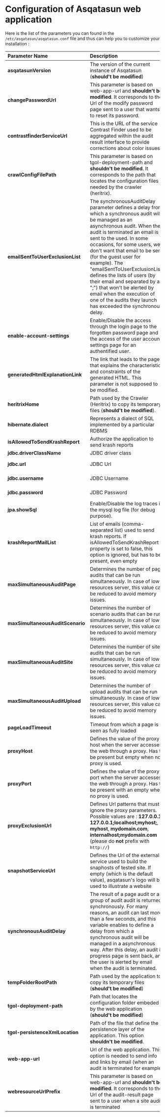 # Configuration of Asqatasun web application

Here is the list of the parameters you can found in the `/etc/asqatasun/asqatasun.conf` file and thus can help you to customize your installation : 

|        Parameter Name          |  Description   |         Default value         |
| :----------------------------- | :------------- | :---------------------------- |
|**asqatasunVersion**            | The version of the current instance of Asqatasun (**should't be modified**) | depends on the version |
|**changePasswordUrl**           | This parameter is based on web-app-url and **shouldn't be modified**. It corresponds to the Url of the modify password page sent to a user that wants to reset its password. | `${web-app-url}/home/contract/audit-result.html` |
|**contrastfinderServiceUrl**    | This is the URL of the service Contrast Finder used to be aggregated within the audit result interface to provide corrections about color issues | http://contrast-finder.tanaguru.com |
|**crawlConfigFilePath**         | This parameter is based on tgol-deployment-path and **shouldn't be modified**. It corresponds to the path that locates the configuration files needed by the crawler (heritrix). | `${tgol-deployment-path}/crawler/` |
|**emailSentToUserExclusionList**| The synchronousAuditDelay parameter defines a delay from which a synchronous audit will be managed as an asynchronous audit. When the audit is terminated an email is sent to the used. In some occasions, for some users, we don't want that email to be sent (for the guest user for example). The "emailSentToUserExclusionList" defines the lists of users (by their email and separated by a ";") that won't be alerted by email when the execution of one of the audits they launch has exceeded the synchronous delay. | *Empty*|
|**enable-account-settings**     | Enable/Disable the access through the login page to the forgotten password page and the access of the user account settings page for an authentified user. | false |
|**generatedHtmlExplanationLink**| The link that leads to the page that explains the characteristics and constraints of the generated HTML. This parameter is not supposed to be modified. | https://github.com/Asqatasun/Asqatasun/wiki/Treatment-of-generate-HTML-and-DOM  |
|**heritrixHome**                | Path used by the Crawler (Heritrix) to copy its temporary files (**should't be modified**). | `/var/tmp/asqatasun` |
|**hibernate.dialect**           | Represents a dialect of SQL implemented by a particular RDBMS |  |
|**isAllowedToSendKrashReport**  | Authorize the application to send krash reports | |
|**jdbc.driverClassName**        | JDBC driver class | `com.mysql.jdbc.Driver` |
|**jdbc.url**                    | JDBC Url | Depends on the value of the `--mysql-tg-db` installation script option |
|**jdbc.username**               | JDBC Username | Depends on the value of the `--mysql-tg-user` installation script option |
|**jdbc.password**               | JDBC Password | Depends on the value of the `--mysql-tg-passwd` installation script option |
|**jpa.showSql**                 | Enable/Disable the log traces in the mysql log file (for debug purpose). | false |
|**krashReportMailList**         | List of emails (comma-separated list) used to send krash reports. If isAllowedToSendKrashReport property is set to false, this option is ignored, but has to be present, even empty | `support@asqatasun.org` |
|**maxSimultaneousAuditPage**    | Determines the number of page audits that can be run simultaneously. In case of low resources server, this value can be reduced to avoid memory issues. | 10 |
|**maxSimultaneousAuditScenario**| Determines the number of scenario audits that can be run simultaneously. In case of low resources server, this value can be reduced to avoid memory issues. | 2 |
|**maxSimultaneousAuditSite**    | Determines the number of site audits that can be run simultaneously. In case of low resources server, this value can be reduced to avoid memory issues. | 2 |
|**maxSimultaneousAuditUpload**  | Determines the number of upload audits that can be run simultaneously. In case of low resources server, this value can be reduced to avoid memory issues. | 2 |
|**pageLoadTimeout**             | Timeout from which a page is seen as fully loaded | 20 (in seconds) |
|**proxyHost**                   | Defines the value of the proxy host when the server accesses the web through a proxy. Has to be present but empty when no proxy is used. | *Empty* |
|**proxyPort**                   | Defines the value of the proxy port when the server accesses the web through a proxy. Has to be present with an empty when no proxy is used. | *Empty* |
|**proxyExclusionUrl**           | Defines Url patterns that must ignore the proxy parameters. Possible values are : **127.0.0.1**, **127.0.0.1;localhost;myhost;**, **myhost**, **mydomain.com**, **internalhost;mydomain.com** (please do **not** prefix with `http://`) | *Empty* |
|**snapshotServiceUrl**          | Defines the Url of the external service used to build the snaphosts of tested site. If empty (which is the default value), asqatasun's logo will be used to illustrate a website | *Empty* |
|**synchronousAuditDelay**       | The result of a page audit or a group of audit audit is returned synchronously. For many reasons, an audit can last more than a few seconds, and this variable enables to define a delay from which a synchronous audit will be managed in a asynchronous way. After this delay, an audit in progress page is sent back, and the user is alerted by email when the audit is terminated. | 25000 (in ms) |
|**tempFolderRootPath**          | Path used by the application to copy its temporary files (**should't be modified**) | `/var/tmp/asqatasun` |
|**tgol-deployment-path**        | Path that locates the configuration folder embeded by the web application (**should't be modified**) | No default value,  on the value of the `--asqatasun-url` and `tomcat-webapps` installation script options |
|**tgol-persistenceXmlLocation** | Path of the file that define the persistence layer of the application. This option **shouldn't be modified**. | `classpath:/conf/persistence.xml` |
|**web-app-url**                 | Url of the web application. This option is needed to send info and links by email (when an audit is terminated for example) | Depends on the value of the `--asqatasun-url` installation script option |
|**webresourceUrlPrefix**        | This parameter is based on web-app-url and **shouldn't be modified**. It corresponds to the Url of the audit-result page sent to a user when a site audit is terminated | `${web-app-url}/home/contract/audit-result.html` |



